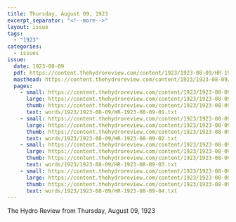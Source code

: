 ```yaml
---
title: Thursday, August 09, 1923
excerpt_separator: "<!--more-->"
layout: issue
tags:
  - "1923"
categories:
  - issues
issue:
  date: 1923-08-09
  pdf: https://content.thehydroreview.com/content/1923/1923-08-09/HR-1923-08-09.pdf
  masthead: https://content.thehydroreview.com/content/1923/1923-08-09/masthead/HR-1923-08-09.jpg
  pages:
    - small: https://content.thehydroreview.com/content/1923/1923-08-09/small/HR-1923-08-09-01.jpg
      large: https://content.thehydroreview.com/content/1923/1923-08-09/large/HR-1923-08-09-01.jpg
      thumb: https://content.thehydroreview.com/content/1923/1923-08-09/thumbnails/HR-1923-08-09-01.jpg
      text: words/1923/1923-08-09/HR-1923-08-09-01.txt
    - small: https://content.thehydroreview.com/content/1923/1923-08-09/small/HR-1923-08-09-02.jpg
      large: https://content.thehydroreview.com/content/1923/1923-08-09/large/HR-1923-08-09-02.jpg
      thumb: https://content.thehydroreview.com/content/1923/1923-08-09/thumbnails/HR-1923-08-09-02.jpg
      text: words/1923/1923-08-09/HR-1923-08-09-02.txt
    - small: https://content.thehydroreview.com/content/1923/1923-08-09/small/HR-1923-08-09-03.jpg
      large: https://content.thehydroreview.com/content/1923/1923-08-09/large/HR-1923-08-09-03.jpg
      thumb: https://content.thehydroreview.com/content/1923/1923-08-09/thumbnails/HR-1923-08-09-03.jpg
      text: words/1923/1923-08-09/HR-1923-08-09-03.txt
    - small: https://content.thehydroreview.com/content/1923/1923-08-09/small/HR-1923-08-09-04.jpg
      large: https://content.thehydroreview.com/content/1923/1923-08-09/large/HR-1923-08-09-04.jpg
      thumb: https://content.thehydroreview.com/content/1923/1923-08-09/thumbnails/HR-1923-08-09-04.jpg
      text: words/1923/1923-08-09/HR-1923-08-09-04.txt
---
```


The Hydro Review from Thursday, August 09, 1923

<!--more-->


